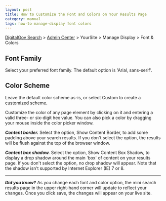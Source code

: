 ```yaml
---
layout: post
title: How to Customize the Font and Colors on Your Results Page
category: manual
tags: how-to manage-display font colors
---
```


[DigitalGov Search](/index.html) > [Admin Center](https://search.usa.gov/sites/) > YourSite > Manage Display > Font & Colors

## Font Family

Select your preferred font family. The default option is 'Arial, sans-serif'.

## Color Scheme

Leave the default color scheme as-is, or select Custom to create a customized scheme.

Customize the color of any page element by clicking on it and entering a valid three- or six-digit hex value. You can also pick a color by dragging your mouse inside the color picker window.

***Content border.*** Select the option, Show Content Border, to add some padding above your search results. If you don't select the option, the results will be flush against the top of the browser window.

***Content box shadow.*** Select the option, Show Content Box Shadow, to display a drop shadow around the main 'box' of content on your results page. If you don't select the option, no drop shadow will appear. Note that the shadow isn't supported by Internet Explorer (IE) 7 or 8.

---

***Did you know?*** As you change each font and color option, the mini search results page in the upper right-hand corner will update to reflect your changes. Once you click save, the changes will appear on your live site.